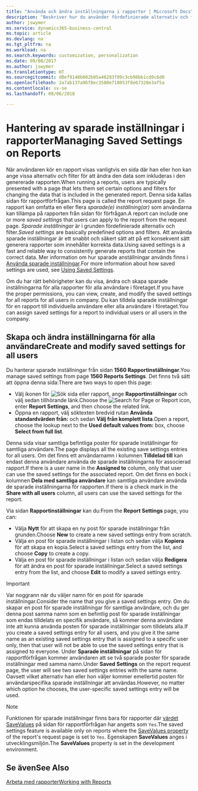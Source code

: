 ```yaml
---
title: "Använda och ändra inställningarna i rapporter | Microsoft Docs"
description: "Beskriver hur du använder fördefinierade alternativ och filter för att anpassa en rapport och för att generera korrekta data."
author: jswymer
ms.service: dynamics365-business-central
ms.topic: article
ms.devlang: na
ms.tgt_pltfrm: na
ms.workload: na
ms.search.keywords: customization, personalization
ms.date: 09/08/2017
ms.author: jswymer
ms.translationtype: HT
ms.sourcegitcommit: d0ef9148b082b05a46283f89c3cb98bb1cd0c6d0
ms.openlocfilehash: 2a7ab137a9bf8ec3580e718053f8e67320e3af5a
ms.contentlocale: sv-se
ms.lasthandoff: 08/06/2018

---
```

# <a name="managing-saved-settings-on-reports"></a><span data-ttu-id="212f8-103">Hantering av sparade inställningar i rapporter</span><span class="sxs-lookup"><span data-stu-id="212f8-103">Managing Saved Settings on Reports</span></span>
<span data-ttu-id="212f8-104">När användaren kör en rapport visas vanligtvis en sida där han eller hon kan ange vissa alternativ och filter för att ändra den data som inkluderas i den genererade rapporten.</span><span class="sxs-lookup"><span data-stu-id="212f8-104">When running a reports, users are typically presented with a page that lets them set certain options and filters for changing the data that is included in the generated report.</span></span> <span data-ttu-id="212f8-105">Denna sida kallas sidan för rapportförfrågan.</span><span class="sxs-lookup"><span data-stu-id="212f8-105">This page is called the report request page.</span></span> <span data-ttu-id="212f8-106">En rapport kan omfatta en eller flera *sparade(e) inställning(ar)* som användarna kan tillämpa på rapporten från sidan för förfrågan.</span><span class="sxs-lookup"><span data-stu-id="212f8-106">A report can include one or more *saved settings* that users can apply to the report from the request page.</span></span> <span data-ttu-id="212f8-107">*Sparade inställningar* är i grunden fördefinierade alternativ och filter.</span><span class="sxs-lookup"><span data-stu-id="212f8-107">*Saved settings* are basically predefined options and filters.</span></span> <span data-ttu-id="212f8-108">Att använda sparade inställningar är ett snabbt och säkert sätt att på ett konsekvent sätt generera rapporter som innehåller korrekta data.</span><span class="sxs-lookup"><span data-stu-id="212f8-108">Using saved settings is a fast and reliable way to consistently generate reports that contain the correct data.</span></span> <span data-ttu-id="212f8-109">Mer information om hur sparade anställningar används finns i [Använda sparade inställningar](ui-work-report.md#SavedSettings).</span><span class="sxs-lookup"><span data-stu-id="212f8-109">For more information about how saved settings are used, see [Using Saved Settings](ui-work-report.md#SavedSettings).</span></span>

<span data-ttu-id="212f8-110">Om du har rätt behörigheter kan du visa, ändra och skapa sparade inställningarna för alla rapporter för alla användare i företaget.</span><span class="sxs-lookup"><span data-stu-id="212f8-110">If you have the proper permissions, you can view, create, and modify the saved settings for all reports for all users in company.</span></span> <span data-ttu-id="212f8-111">Du kan tilldela sparade inställningar för en rapport till individuella användare eller alla användare i företaget.</span><span class="sxs-lookup"><span data-stu-id="212f8-111">You can assign saved settings for a report to individual users or all users in the company.</span></span>

<!-- 
## Apply saved settings to a report
1. Open the report.

   The report request page appears.    
2. In the **Saved Settings** section of the page, set the **Name** field  to the saved settings that you want to use.

   The **Saved Settings** section only appears if the report has been run before or if there are existing saved settings entries. The saved settings entry called **Last used options and filters** is always available. These settings are the option and filter values that were used the last time you ran the report.

-->

## <a name="create-and-modify-saved-settings-for-all-users"></a><span data-ttu-id="212f8-112">Skapa och ändra inställningarna för alla användare</span><span class="sxs-lookup"><span data-stu-id="212f8-112">Create and modify saved settings for all users</span></span>
<span data-ttu-id="212f8-113">Du hanterar sparade inställningar från sidan **1560 Rapportinställningar**.</span><span class="sxs-lookup"><span data-stu-id="212f8-113">You manage saved settings from page **1560 Reports Settings**.</span></span> <span data-ttu-id="212f8-114">Det finns två sätt att öppna denna sida:</span><span class="sxs-lookup"><span data-stu-id="212f8-114">There are two ways to open this page:</span></span>
-   <span data-ttu-id="212f8-115">Välj ikonen för ![Sök sida eller rapport](media/ui-search/search_small.png "Ikonen för Sök sida eller rapport"), ange **Rapportinställningar** och välj sedan tillhörande länk.</span><span class="sxs-lookup"><span data-stu-id="212f8-115">Choose the ![Search for Page or Report](media/ui-search/search_small.png "Search for Page or Report icon") icon, enter **Report Settings**, and then choose the related link.</span></span>
-   <span data-ttu-id="212f8-116">Öppna en rapport, välj söktexten bredvid rutan **Använda standardvärden från:** och sedan **Välj från komplett lista**.</span><span class="sxs-lookup"><span data-stu-id="212f8-116">Open a report, choose the lookup next to the **Used default values from:** box, choose **Select from full list**.</span></span>

<span data-ttu-id="212f8-117">Denna sida visar samtliga befintliga poster för sparade inställningar för samtliga användare.</span><span class="sxs-lookup"><span data-stu-id="212f8-117">The page displays all the existing save settings entries for all users.</span></span> <span data-ttu-id="212f8-118">Om det finns ett användarnamn i kolumnen **Tilldelad till** kan endast denna användare använda de sparade inställningarna för associerad rapport.</span><span class="sxs-lookup"><span data-stu-id="212f8-118">If there is a user name in the **Assigned to** column, only that user can use the saved settings for the associated report.</span></span> <span data-ttu-id="212f8-119">Om det finns en bock i kolumnen **Dela med samtliga användare** kan samtliga användare använda de sparade inställningarna för rapporten.</span><span class="sxs-lookup"><span data-stu-id="212f8-119">If there is a check mark in the **Share with all users** column, all users can use the saved settings for the report.</span></span>

<span data-ttu-id="212f8-120">Via sidan **Rapportinställningar** kan du:</span><span class="sxs-lookup"><span data-stu-id="212f8-120">From the **Report Settings** page, you can:</span></span>
-   <span data-ttu-id="212f8-121">Välja **Nytt** för att skapa en ny post för sparade inställningar från grunden.</span><span class="sxs-lookup"><span data-stu-id="212f8-121">Choose **New** to create a new saved settings entry from scratch.</span></span>
-   <span data-ttu-id="212f8-122">Välja en post för sparade inställningar i listan och sedan välja **Kopiera** för att skapa en kopia.</span><span class="sxs-lookup"><span data-stu-id="212f8-122">Select a saved settings entry from the list, and choose **Copy** to create a copy.</span></span>
-   <span data-ttu-id="212f8-123">Välja en post för sparade inställningar i listan och sedan välja **Redigera** för att ändra en post för sparade inställningar.</span><span class="sxs-lookup"><span data-stu-id="212f8-123">Select a saved settings entry from the list, and choose **Edit** to modify a saved settings entry.</span></span>


> [!Important]
> <span data-ttu-id="212f8-124">Var noggrann när du väljer namn för en post för sparade inställningar.</span><span class="sxs-lookup"><span data-stu-id="212f8-124">Consider the name that you give a saved settings entry.</span></span> <span data-ttu-id="212f8-125">Om du skapar en post för sparade inställningar för samtliga användare, och du ger denna post samma namn som en befintlig post för sparade inställningar som endas tilldelats en specifik användare, så kommer denna användare inte att kunna använda posten för sparade inställningar som tilldelats alla.</span><span class="sxs-lookup"><span data-stu-id="212f8-125">If you create a saved settings entry for all users, and you give it the same name as an existing saved settings entry that is assigned to a specific user only, then that user will not be able to use the saved settings entry that is assigned to everyone.</span></span>  <span data-ttu-id="212f8-126">Under **Sparade inställningar** på sidan för rapportförfrågan kommer användaren att se två sparade poster för sparade inställningar med samma namn.</span><span class="sxs-lookup"><span data-stu-id="212f8-126">Under **Saved Settings** on the report request page, the user will see two saved settings entries with the same name.</span></span> <span data-ttu-id="212f8-127">Oavsett vilket alternativ han eller hon väljer kommer emellertid posten för användarspecifika sparade inställningar att användas.</span><span class="sxs-lookup"><span data-stu-id="212f8-127">However, no matter which option he chooses, the user-specific saved settings entry will be used.</span></span>

> [!NOTE]
> <span data-ttu-id="212f8-128">Funktionen för sparade inställningar finns bara för rapporter där [värdet SaveValues](https://docs.microsoft.com/en-us/dynamics-nav/savevalues-property) på sidan för rapportförfrågan har angetts som `Yes`.</span><span class="sxs-lookup"><span data-stu-id="212f8-128">The saved settings feature is available only on reports where the [SaveValues property](https://docs.microsoft.com/en-us/dynamics-nav/savevalues-property) of the report's request page is set to `Yes`.</span></span> <span data-ttu-id="212f8-129">Egenskapen **SaveValues** anges i utvecklingsmiljön.</span><span class="sxs-lookup"><span data-stu-id="212f8-129">The **SaveValues** property is set in the development environment.</span></span>  

## <a name="see-also"></a><span data-ttu-id="212f8-130">Se även</span><span class="sxs-lookup"><span data-stu-id="212f8-130">See Also</span></span>
[<span data-ttu-id="212f8-131">Arbeta med rapporter</span><span class="sxs-lookup"><span data-stu-id="212f8-131">Working with Reports</span></span>](ui-work-report.md)  

